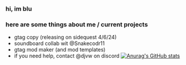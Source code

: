 ### hi, im blu
### here are some things about me / current projects
- gtag copy (releasing on sidequest 4/6/24)
- soundboard collab wit @Snakecodr11
- gtag mod maker (and mod templates)
- if you need help, contact @djvw on discord
[![Anurag's GitHub stats](https://github-readme-stats.vercel.app/api?bluishim=anuraghazra)](https://github.com/anuraghazra/github-readme-stats)
